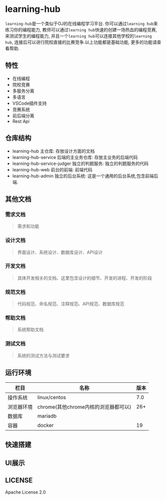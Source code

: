 # learning-hub

`learning-hub`是一个类似于OJ的在线编程学习平台. 你可以通过`learning hub`来练习你的编程能力,  教师可以通过`learning hub`快速的创建一场热血的编程竞赛,  来测试学生的编程能力, 并且一个`learning hub`可以连接其他学校的`learning hub`, 连接后可以进行院校直接的比赛竞争.以上功能都是基础功能, 更多的功能请查看帮助.

## 特性

- 在线编程
- 院校竞赛
- 多服务分离
- 多语言
- VSCode插件支持
- 竞赛系统
- 前后端分离
- Rest Api

## 仓库结构

- learning-hub 主仓库: 存放设计方面的文档
- learning-hub-service 后端的主业务仓库: 存放主业务的后端代码
- learning-hub-service-judger 独立的判题服务: 独立的判题服务的代码
- learning-hub-web 前台的前端: 前端代码
- learning-hub-admin 独立的后台系统: 这是一个通用的后台系统,包含前端后端.

## 其他文档

### 需求文档

> 需求和功能

### 设计文档

> 界面设计、系统设计、数据库设计、API设计

### 开发文档

> 具体开发相关的文档、这里包含设计的细节、开发的进程、开发的阶段

### 规范文档

> 代码规范、命名规范、注释规范、API规范、数据库规范

### 帮助文档

> 系统帮助文档

### 测试文档

> 系统的测试方法与测试要求

## 运行环境

| 栏目       | 名称                                 | 版本 |
| ---------- | ------------------------------------ | ---- |
| 操作系统   | linux/centos                         | 7.0  |
| 浏览器环境 | chrome(其他chrome内核的浏览器都可以) | 26+  |
| 数据库     | mariadb                              |      |
| 容器       | docker                               | 19   |

## 快速搭建



## UI展示



## LICENSE

Apache License 2.0 